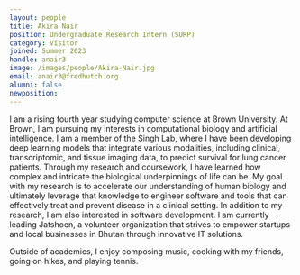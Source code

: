 ```yaml
---
layout: people
title: Akira Nair
position: Undergraduate Research Intern (SURP)
category: Visitor
joined: Summer 2023
handle: anair3
image: /images/people/Akira-Nair.jpg
email: anair3@fredhutch.org
alumni: false
newposition: 
---
```


I am a rising fourth year studying computer science at Brown University. At Brown, I am pursuing my interests in computational biology and artificial intelligence. I am a member of the Singh Lab, where I have been developing deep learning models that integrate various modalities, including clinical, transcriptomic, and tissue imaging data, to predict survival for lung cancer patients. Through my research and coursework, I have learned how complex and intricate the biological underpinnings of life can be. My goal with my research is to accelerate our understanding of human biology and ultimately leverage that knowledge to engineer software and tools that can effectively treat and prevent disease in a clinical setting. In addition to my research, I am also interested in software development. I am currently leading Jatshoen, a volunteer organization that strives to empower startups and local businesses in Bhutan through innovative IT solutions.

Outside of academics, I enjoy composing music, cooking with my friends, going on hikes, and playing tennis.
